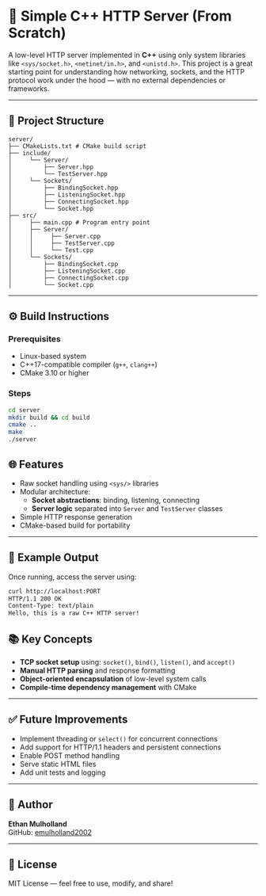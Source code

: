 # 🔌 Simple C++ HTTP Server (From Scratch)

A low-level HTTP server implemented in **C++** using only system libraries like `<sys/socket.h>`, `<netinet/in.h>`, and `<unistd.h>`. This project is a great starting point for understanding how networking, sockets, and the HTTP protocol work under the hood — with no external dependencies or frameworks.

---

## 📁 Project Structure
```
server/
├── CMakeLists.txt # CMake build script
├── include/
│     └── Server/
│         ├── Server.hpp
│         └── TestServer.hpp
│     └── Sockets/
│         ├── BindingSocket.hpp
│         ├── ListeningSocket.hpp
│         ├── ConnectingSocket.hpp
│         └── Socket.hpp
├── src/
│     ├── main.cpp # Program entry point
│     ├── Server/
│     │     ├── Server.cpp
│     │     ├── TestServer.cpp
│     │     └── Test.cpp
│     └── Sockets/
│         ├── BindingSocket.cpp
│         ├── ListeningSocket.cpp
│         ├── ConnectingSocket.cpp
│         └── Socket.cpp
```
---

## ⚙️ Build Instructions

### Prerequisites

- Linux-based system
- C++17-compatible compiler (`g++`, `clang++`)
- CMake 3.10 or higher

### Steps

```bash
cd server
mkdir build && cd build
cmake ..
make
./server
```

## 🌐 Features

- Raw socket handling using `<sys/>` libraries
- Modular architecture:
  - **Socket abstractions**: binding, listening, connecting
  - **Server logic** separated into `Server` and `TestServer` classes
- Simple HTTP response generation
- CMake-based build for portability

---

## 🧪 Example Output

Once running, access the server using:

```bash
curl http://localhost:PORT
HTTP/1.1 200 OK
Content-Type: text/plain
Hello, this is a raw C++ HTTP server!
```

## 📚 Key Concepts

- **TCP socket setup** using: `socket()`, `bind()`, `listen()`, and `accept()`
- **Manual HTTP parsing** and response formatting
- **Object-oriented encapsulation** of low-level system calls
- **Compile-time dependency management** with CMake

---

## ✅ Future Improvements

- Implement threading or `select()` for concurrent connections
- Add support for HTTP/1.1 headers and persistent connections
- Enable POST method handling
- Serve static HTML files
- Add unit tests and logging

---

## 👤 Author

**Ethan Mulholland**  
GitHub: [emulholland2002](https://github.com/emulholland2002)

---

## 📝 License

MIT License — feel free to use, modify, and share!
